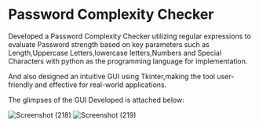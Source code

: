 

# Password Complexity Checker

Developed a Password Complexity Checker utilizing regular expressions to evaluate Password strength based on key parameters such as Length,Uppercase Letters,lowercase letters,Numbers and Special Characters with python as the programming language for implementation.

And also designed an intuitive GUI using Tkinter,making the tool user-friendly and effective for real-world applications.

The glimpses of the GUI Developed is attached below:

![Screenshot (218)](https://github.com/user-attachments/assets/7c73a564-e4f9-4da0-9c13-90fa1bc7abdd)
![Screenshot (219)](https://github.com/user-attachments/assets/045a2416-89a6-4ef7-bb54-155a8f91a5ca)
